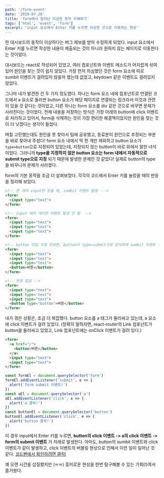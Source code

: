 ```yaml
---
path: '/form-event'
date: '2019-07-28'
title: 'form에서 일어난 이상한 동작 이해하기'
tags: ['html', 'event', 'form']
excerpt: 'input 요소에서 Enter 키를 누르면 이상한 곳으로 이동하는 현상'
---
```


한 대시보드의 동작이 이상하다는 버그 제보를 받아 수정하게 되었다. input 요소에서 Enter 키를 누르면 작성한 내용이 제출되는 것이 아니라 원하지 않는 페이지로 이동한다는 것이었다.

대시보드는 react로 작성되어 있었고, 여러 컴포넌트와 이벤트 메소드가 어지럽게 섞여 있어 원인을 찾는 것이 쉽지 않았다. 가장 먼저 의심했던 것은 form 요소에 따로 sumbit 이벤트가 걸려있지 않을까 했는데 없었고, keydown 같은 이벤트도 걸려있지 않았다. 

그나마 내가 발견한 건 두 가지 정도였다. 하나는 form 요소 내에 컴포넌트로 연결된 코드에서 a 요소로 둘러싼 button 요소가 해당 페이지로 연결되는 링크라서 이것과 관련이 있을 것 같다는 것이었고, 다른 하나는 form 요소를 div 같은 것으로 바꾸면 문제가 사라진다는 것이었다. 전체 내용을 저장하는 방식은 가장 아래의 button에 click 이벤트로 처리하고 있어서, form을 삭제하는 것이 가장 편리한 해결책이었지만 원인을 찾는 것이 더 낫겠다는 생각이 들었다.

며칠 고민했는데도 원인을 못 찾아서 팀에 공유했고, 동료분이 원인으로 추정되는 부분을 바로 찾아내 주셨다! form 요소 내에서 딱 한 개만 제외하고 button 요소가 `type=button`으로 지정되어 있었는데, 지정되지 않는 button이 바로 위에서 말한 녀석이었다. 그러니까 **type을 지정하지 않은 button 요소는 form 내에서 자동적으로 submit type으로 지정** 되기 때문에 발생한 문제인 것 같았다! 실제로 button의 type을 바꾸니까 문제가 사라졌다.

form의 기본 동작을 조금 더 살펴보았다. 각각의 코드에서 Enter 키를 눌렀을 때의 반응을 정리해 보았다.

```html
<!-- 한 개의 input만 있을 때, sumbit 이벤트 발생  -->
<form>
  <input type="text">
</form>

<!-- input 여러 개이면 이벤트 발생 안 함  -->
<form>
  <input type="text">
  <input type="text">
  <input type="text">
</form>

<!-- button 타입 지정 안하면, button이 type=submit으로 인식하여 sumbit 이벤트 발생 -->
<form>
  <input type="text">
  <input type="text">
  <input type="text">
  <button>버튼</button>
</form>

<!-- 반응 없음 -->
<form>
  <input type="text">
  <input type="text">
  <input type="text">
  <button type="button">버튼</button>
</form>
```

내가 겪은 상황은, 조금 더 복잡했다. button 요소를 a 태그가 둘러싸고 있는데, a 요소에 click 이벤트가 걸려 있었다. (정확히 말하자면, react-router의 Link 컴포넌트가 button을 둘러싸고 있었고, Link 컴포넌트에는 onClick 이벤트가 걸려 있다.)

```html
<form>
  <a href="/">
    <button>버튼</button>
  </a>
  <input type="text">
  <input type="text">
</form>
```

```js
const formEl = document.querySelector('form')
formEl.addEventListener('submit', e => {
  alert('form submit 이벤트!')
})
const aEl = document.querySelector('a')
aEl.addEventListener('click', e => {
  alert('a 클릭!')
})
const buttonEl = document.querySelector('button')
buttonEl.addEventListener('click', e => {
  alert('button 클릭!')
})
```

이 경우 input에서 Enter 키를 누르면, **button의 click 이벤트 -> a의 click 이벤트 -> form의 submit 이벤트** 가 차례로 발생한다. 아마도, button의 sumbit 이벤트와 click 이벤트가 같이 발생하고, click 이벤트의 버블링 현상으로 인해서 이런 일이 일어난 것 같다. [코드펜에서 확인하려면 클릭!](https://codepen.io/tinystone/pen/dxOByZ)

꽤 오랜 시간을 삽질했지만 (ㅠㅠ) 흥미로운 현상을 한번 탐구해볼 수 있는 기회(!)여서 즐거웠다.
